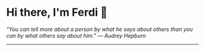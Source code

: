 <h1>Hi there, I'm Ferdi 👋</h1>

<p><em>
  "You can tell more about a person by what he says about others than you can by what others say about him." — Audrey Hepburn
</em></p>

---
